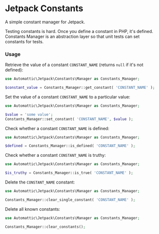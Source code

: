 # Jetpack Constants

A simple constant manager for Jetpack.

Testing constants is hard. Once you define a constant in PHP, it's defined. Constants Manager is an abstraction layer so that unit tests can set constants for tests.

### Usage

Retrieve the value of a constant `CONSTANT_NAME` (returns `null` if it's not defined):

```php
use Automattic\Jetpack\Constants\Manager as Constants_Manager;

$constant_value = Constants_Manager::get_constant( 'CONSTANT_NAME' );
```

Set the value of a constant `CONSTANT_NAME` to a particular value:

```php
use Automattic\Jetpack\Constants\Manager as Constants_Manager;

$value = 'some value';
Constants_Manager::set_constant( 'CONSTANT_NAME', $value );
```

Check whether a constant `CONSTANT_NAME` is defined:

```php
use Automattic\Jetpack\Constants\Manager as Constants_Manager;

$defined = Constants_Manager::is_defined( 'CONSTANT_NAME' );
```

Check whether a constant `CONSTANT_NAME` is truthy:

```php
use Automattic\Jetpack\Constants\Manager as Constants_Manager;

$is_truthy = Constants_Manager::is_true( 'CONSTANT_NAME' );
```

Delete the `CONSTANT_NAME` constant:

```php
use Automattic\Jetpack\Constants\Manager as Constants_Manager;

Constants_Manager::clear_single_constant( 'CONSTANT_NAME' );
```

Delete all known constants:

```php
use Automattic\Jetpack\Constants\Manager as Constants_Manager;

Constants_Manager::clear_constants();
```
